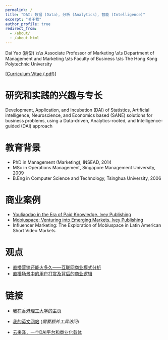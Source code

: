 ```yaml
---
permalink: /
title: "DAI: 数据 (Data), 分析 (Analytics), 智能 (Intelligence)"
excerpt: "关于我"
author_profile: true
redirect_from: 
  - /about/
  - /about.html
---
```


Dai Yao (姚岱) \s\s
Associate Professor of Marketing \s\s
Department of Management and Marketing \s\s
Faculty of Business \s\s
The Hong Kong Polytechnic University

[<a href="files/dai_cv.pdf" target="_blank">Curriculum Vitae (.pdf)</a>]

研究和实践的兴趣与专长
======
Development, Application, and Incubation (DAI) of Statistics, Artificial intelligence, Neuroscience, and Economics based (SANE) solutions for business problems, using a Data-driven, Analytics-rooted, and Intelligence-guided (DAI) approach

教育背景
======
* PhD in Management (Marketing), INSEAD, 2014
* MSc in Operations Management, Singapore Management University, 2009
* B.Eng in Computer Science and Technology, Tsinghua University, 2006

商业案例
======
* <a href="https://www.iveypublishing.ca/s/product/youliaodao-in-the-era-of-knowledge-economy-go-big-or-go-home/01t5c00000Cwqp6AAB" target="_blank">Youliaodao in the Era of Paid Knowledge. Ivey Publishing</a>
* <a href="https://www.iveypublishing.ca/s/product/mobiuspace-venturing-into-emerging-markets/01t5c00000CwqpTAAR" target="_blank">Mobiuspace: Venturing into Emerging Markets. Ivey Publishing</a>
* Influencer Marketing: The Exploration of Mobiuspace in Latin American Short Video Markets

观点
======
* <a href="https://mp.weixin.qq.com/s/m7eWfp0U84S7CZg1QazknA" target="_blank">直播营销还能火多久——互联网商业模式分析</a>
* <a href="https://mp.weixin.qq.com/s/CeVzqaE313HrE137n_xrMA" target="_blank">直播场景中的用户打赏及背后的商业逻辑</a>

链接
======
* <a href="https://mm.polyu.edu.hk/people/academic-staff/dr-dai-yao/" target="_blank">我在香港理工大学的主页</a>

* <a href="https://www.yodadai.com" target="_blank">我的英文网站</a> (*需要额外工具访问*)

* <a href="https://www.yunlyzer.com">云来泽，一个DAI平台和商业化载体</a>
